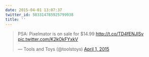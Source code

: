 ```yaml
---
date: 2015-04-01 13:07:37
twitter_id: 583314785925799938
title: ''
---
```


<blockquote class="twitter-tweet"><p lang="en" dir="ltr">PSA: Pixelmator is on sale for $14.99 <a href="http://t.co/TD4fENJlSv">http://t.co/TD4fENJlSv</a> <a href="http://t.co/K2kOkFYxkV">pic.twitter.com/K2kOkFYxkV</a></p>&mdash; Tools and Toys (@toolstoys) <a href="https://twitter.com/toolstoys/status/583295816959455232?ref_src=twsrc%5Etfw">April 1, 2015</a></blockquote>
<script async src="https://platform.twitter.com/widgets.js" charset="utf-8"></script>
